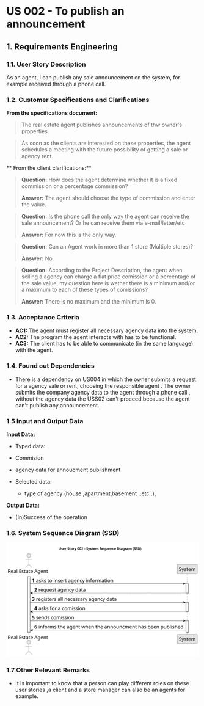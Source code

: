 # US 002 - To publish an announcement 

## 1. Requirements Engineering


### 1.1. User Story Description

As an agent, I can publish any sale announcement on the system, for example received through a phone call.

### 1.2. Customer Specifications and Clarifications 

**From the specifications document:**

>The real estate agent publishes announcements of thw owner's  properties.

> As soon as the clients are interested on these properties, the agent schedules a meeting with the future possibility of getting a sale or agency rent.

** From the client clarifications:**  

> **Question:** How does the agent determine whether it is a fixed commission or a percentage commission? 
>
> **Answer:** The agent should choose the type of commission and enter the value.

> **Question:** Is the phone call the only way the agent can receive the sale announcement? Or he can receive them via e-mail/letter/etc
>
> **Answer:** For now this is the only way.

> **Question:** Can an Agent work in more than 1 store (Multiple stores)? 
>
> **Answer:** No.

> **Question:** According to the Project Description, the agent when selling a agency can charge a flat price comission or a percentage of the sale value, my question here is wether there is a minimum and/or a maximum to each of these types of comissions?
> 
> **Answer:** There is no maximum and the minimum is 0.


### 1.3. Acceptance Criteria 


* **AC1:** The agent must register all necessary agency data into the system.
* **AC2:** The program the agent interacts with has to be functional.
* **AC3:** The client has to be able to communicate (in the same language) with the agent.

### 1.4. Found out Dependencies 

* There is a dependency on US004 in which the owner submits a request for a agency sale or rent, choosing the responsible agent .
The owner submits the company agency data to the agent through a phone call , without the agency data the USS02 can't proceed because the agent can't publish any announcement.

### 1.5 Input and Output Data

**Input Data:**

* Typed data:

* Commision
* agency data for annoucment publishment


* Selected data:
  * type of agency (house ,apartment,basement ..etc..),


**Output Data:**

* (In)Success of the operation

### 1.6. System Sequence Diagram (SSD)

![System Sequence Diagram - Alternative One](svg/us002-system-sequence-diagram-alternative-one.svg)

### 1.7 Other Relevant Remarks

* It is important to know that a person can play different roles on these user stories ,a client and a store manager can also be an agents for example.